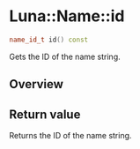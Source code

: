 # Luna::Name::id

```c++
name_id_t id() const
```

Gets the ID of the name string. 

## Overview


## Return value
Returns the ID of the name string. 

